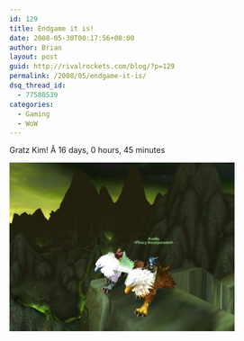 ```yaml
---
id: 129
title: Endgame it is!
date: 2008-05-30T00:17:56+00:00
author: Brian
layout: post
guid: http://rivalrockets.com/blog/?p=129
permalink: /2008/05/endgame-it-is/
dsq_thread_id:
  - 77580539
categories:
  - Gaming
  - WoW
---
```

Gratz Kim! Â  16 days, 0 hours, 45 minutes

[<img class="alignnone size-medium wp-image-130" src="/content/2008/05/end_game_it_is-400x300.jpg" alt="" width="400" height="300" />](/content/2008/05/end_game_it_is.jpg)
